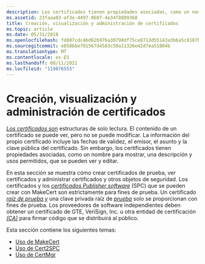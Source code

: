 ```yaml
---
description: Los certificados tienen propiedades asociadas, como un nombre para mostrar, una descripción y usos permitidos, que se pueden ver y editar.
ms.assetid: 23faaa03-af3e-4497-8607-4e34f8889368
title: Creación, visualización y administración de certificados
ms.topic: article
ms.date: 05/31/2018
ms.openlocfilehash: fd807cdc4bd62b976a30798df75ce8713d55143a3b6a5c8187bbd8f340655a59
ms.sourcegitcommit: e858bbe701567d4583c50a11326e42d7ea51804b
ms.translationtype: MT
ms.contentlocale: es-ES
ms.lasthandoff: 08/11/2021
ms.locfileid: "119876555"
---
```

# <a name="creating-viewing-and-managing-certificates"></a>Creación, visualización y administración de certificados

[*Los certificados son*](../secgloss/c-gly.md) estructuras de solo lectura. El contenido de un certificado se puede ver, pero no se puede modificar. La información del propio certificado incluye las fechas de validez, el emisor, el asunto y la clave pública del certificado. Sin embargo, los certificados tienen propiedades asociadas, como un nombre para mostrar, una descripción y usos permitidos, que se pueden ver y editar.

En esta sección se muestra cómo crear certificados de prueba, ver certificados y administrar certificados y otros objetos de seguridad. Los certificados y los [*certificados Publisher software*](../secgloss/s-gly.md) (SPC) que se pueden crear con MakeCert son estrictamente para fines de prueba. Un certificado [*raíz de prueba y*](../secgloss/r-gly.md) una clave privada raíz de [*prueba*](../secgloss/p-gly.md) solo se proporcionan con fines de prueba. Los proveedores de software independientes deben obtener un certificado de GTE, VeriSign, Inc. u otra entidad de certificación [*(CA)*](../secgloss/c-gly.md) para firmar código que se distribuirá al público.

Esta sección contiene los siguientes temas:

-   [Uso de MakeCert](using-makecert.md)
-   [Uso de Cert2SPC](using-cert2spc.md)
-   [Uso de CertMgr](using-certmgr.md)

 

 
